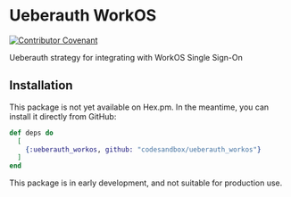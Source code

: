 # Ueberauth WorkOS

[![Contributor Covenant](https://img.shields.io/badge/Contributor%20Covenant-2.1-4baaaa.svg)](CODE_OF_CONDUCT.md)

Ueberauth strategy for integrating with WorkOS Single Sign-On

## Installation

This package is not yet available on Hex.pm.
In the meantime, you can install it directly from GitHub:

```elixir
def deps do
  [
    {:ueberauth_workos, github: "codesandbox/ueberauth_workos"}
  ]
end
```

This package is in early development, and not suitable for production use.
